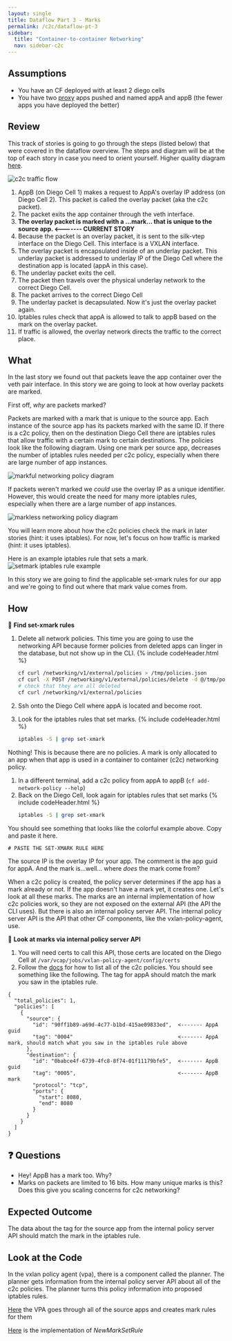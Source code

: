 ```yaml
---
layout: single
title: Dataflow Part 3 - Marks
permalink: /c2c/dataflow-pt-3
sidebar:
  title: "Container-to-container Networking"
  nav: sidebar-c2c
---
```


## Assumptions
- You have an CF deployed with at least 2 diego cells
- You have two
  [proxy](https://github.com/cloudfoundry/cf-networking-release/tree/develop/src/example-apps/proxy)
  apps pushed and named appA and appB (the fewer apps you have deployed the
  better)

## Review
This track of stories is going to go through the steps (listed below) that were
covered in the dataflow overview.  The steps and diagram will be at the top of
each story in case you need to orient yourself. Higher quality diagram
[here](https://storage.googleapis.com/cf-networking-onboarding-images/c2c-data-plane.png).

![c2c traffic flow](https://storage.googleapis.com/cf-networking-onboarding-images/overlay-underlay-silk-network.png)

1. AppB (on Diego Cell 1) makes a request to AppA's overlay IP address (on
   Diego Cell 2). This packet is called the overlay packet (aka the c2c
   packet).
1. The packet exits the app container through the veth interface.
1. **The overlay packet is marked with a ...mark... that is unique to the
   source app.  <------- CURRENT STORY**
1. Because the packet is an overlay packet, it is sent to the silk-vtep
   interface on the Diego Cell. This interface is a VXLAN interface.
1. The overlay packet is encapsulated inside of an underlay packet. This
   underlay packet is addressed to underlay IP of the Diego Cell where the
   destination app is located (appA in this case).
1. The underlay packet exits the cell.
1. The packet then travels over the physical underlay network to the correct
   Diego Cell.
1. The packet arrives to the correct Diego Cell
1. The underlay packet is decapsulated. Now it's just the overlay packet again.
1. Iptables rules check that appA is allowed to talk to appB based on the mark
   on the overlay packet.
1. If traffic is allowed, the overlay network directs the traffic to the
   correct place.

## What
In the last story we found out that packets leave the app container over the
veth pair interface. In this story we are going to look at how overlay packets
are marked.

First off, *why* are packets marked?

Packets are marked with a mark that is unique to the source app. Each instance
of the source app has its packets marked with the same ID. If there is a c2c
policy, then on the destination Diego Cell there are iptables rules that allow
traffic with a certain mark to certain destinations. The policies look like the
following diagram. Using one mark per source app, decreases the number of
iptables rules needed per c2c policy, especially when there are large number of
app instances.

![markful networking policy
diagram](https://storage.googleapis.com/cf-networking-onboarding-images/diagram-of-silk-networking-policies.png)

If packets weren't marked we *could* use the overlay IP as a unique identifier.
However, this would create the need for many more iptables rules, especially
when there are a large number of app instances.

![markless networking policy
diagram](https://storage.googleapis.com/cf-networking-onboarding-images/diagram-of-flannel-networking-policies.png)

You will learn more about how the c2c policies check the mark in later stories
(hint: it uses iptables). For now, let's focus on how traffic is marked (hint:
it uses iptables).

Here is an example iptables rule that sets a mark.  ![setmark iptables rule
example](https://storage.googleapis.com/cf-networking-onboarding-images/set-mark-iptables-rule-example.png)

In this story we are going to find the applicable set-xmark rules for our app
and we're going to find out where that mark value comes from.

## How

📝 **Find set-xmark rules**

1. Delete all network policies. This time you are going to use the networking
   API because former policies from deleted apps can linger in the database,
   but not show up in the CLI.
{% include codeHeader.html %}
   ```bash
   cf curl /networking/v1/external/policies > /tmp/policies.json
   cf curl -X POST /networking/v1/external/policies/delete -d @/tmp/policies.json
   # check that they are all deleted
   cf curl /networking/v1/external/policies
   ```

1. Ssh onto the Diego Cell where appA is located and become root.
1. Look for the iptables rules that set marks.
{% include codeHeader.html %}
   ```bash
   iptables -S | grep set-xmark
   ```
Nothing! This is because there are no policies. A mark is only allocated to an
app when that app is used in a container to container (c2c) networking policy.

1. In a different terminal, add a c2c policy from appA to appB  (`cf add-network-policy --help`)
1. Back on the Diego Cell, look again for iptables rules that set marks
{% include codeHeader.html %}
   ```bash
   iptables -S | grep set-xmark
   ```

You should see something that looks like the colorful example above. Copy and
paste it here.
```
# PASTE THE SET-XMARK RULE HERE
```

The source IP is the overlay IP for your app. The comment is the app guid for
appA. And the mark is...well... where *does* the mark come from?

When a c2c policy is created, the policy server determines if the app has a
mark already or not. If the app doesn't have a mark yet, it creates one. Let's
look at all these marks.  The marks are an internal implementation of how c2c
policies work, so they are not exposed on the external API (the API the CLI
uses). But there is also an internal policy server API. The internal policy
server API is the API that other CF components, like the vxlan-policy-agent,
use.

📝 **Look at marks via internal policy server API**

1. You will need certs to call this API, those certs are located on the Diego
   Cell at `/var/vcap/jobs/vxlan-policy-agent/config/certs`
1. Follow the
   [docs](https://github.com/cloudfoundry/cf-networking-release/blob/develop/docs/policy-server-internal-api.md)
   for how to list all of the c2c policies.  You should see something like the
   following. The tag for appA should match the mark you saw in the iptables
   rule.
```
{
  "total_policies": 1,
  "policies": [
    {
      "source": {
        "id": "90ff1b89-a69d-4c77-b1bd-415ae09833ed",  <------- AppA guid
        "tag": "0004"                                  <------- AppA mark, should match what you saw in the iptables rule above
      },
      "destination": {
        "id": "0babce4f-6739-4fc8-8f74-01f11179bfe5",  <------- AppB guid
        "tag": "0005",                                 <------- AppB mark
        "protocol": "tcp",
        "ports": {
          "start": 8080,
          "end": 8080
        }
      }
    }
  ]
}
```

## ❓ Questions
* Hey! AppB has a mark too. Why?
* Marks on packets are limited to 16 bits. How many unique marks is this? Does this give you scaling concerns for c2c networking?

## Expected Outcome
The data about the tag for the source app from the internal policy server API should match the mark in the iptables rule.

## Look at the Code
In the vxlan policy agent (vpa), there is a component called the planner. The planner gets information from the internal policy server API about all of the c2c policies. The planner turns this policy information into proposed iptables rules.

[Here](https://github.com/cloudfoundry/silk-release/blob/0150c154a47770ed98d39453ca75fc1495848fe2/src/code.cloudfoundry.org/vxlan-policy-agent/planner/planner_linux.go#L399-L404)
the VPA goes through all of the source apps and creates mark rules for them

[Here](https://github.com/cloudfoundry/silk-release/blob/0150c154a47770ed98d39453ca75fc1495848fe2/src/code.cloudfoundry.org/lib/rules/rules.go#L108-L113)
is the implementation of *NewMarkSetRule*
